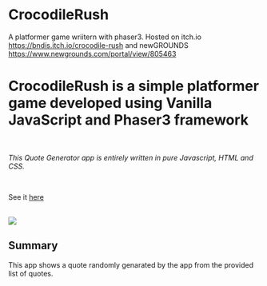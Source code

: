# CrocodileRush
A platformer game wriitern with phaser3.
Hosted on 
itch.io https://bndis.itch.io/crocodile-rush    and 
newGROUNDS https://www.newgrounds.com/portal/view/805463

# CrocodileRush is a simple platformer game developed using Vanilla JavaScript and Phaser3 framework

<br>

_This Quote Generator app is entirely written in pure Javascript, HTML and CSS._

<br>

See it [here](https://bndissanayaka.github.io/crocodileRushPrivate/)

<br>
<image src="images/img.PNG">

## Summary

This app shows a quote randomly genarated by the app from the provided list of quotes.
